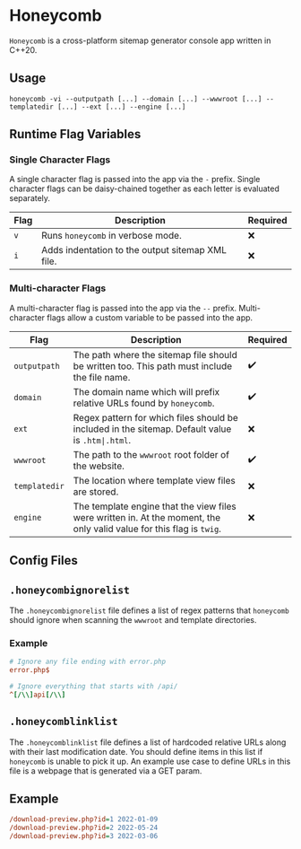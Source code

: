 # Honeycomb

`Honeycomb` is a cross-platform sitemap generator console app written in C++20.

## Usage

```console
honeycomb -vi --outputpath [...] --domain [...] --wwwroot [...] --templatedir [...] --ext [...] --engine [...]
```

## Runtime Flag Variables

### Single Character Flags

A single character flag is passed into the app via the `-` prefix. Single character flags can be daisy-chained together as each letter is evaluated
separately.

| Flag | Description                                          | Required |
|------|------------------------------------------------------|----------|
| `v`  | Runs `honeycomb` in verbose mode.                    | ❌        |
| `i`  | Adds indentation to the output sitemap XML file.     | ❌        |

### Multi-character Flags

A multi-character flag is passed into the app via the `--` prefix. Multi-character flags allow a custom variable to be passed into the app.

| Flag          | Description                                                                                                           | Required |
|---------------|-----------------------------------------------------------------------------------------------------------------------|----------|
| `outputpath`  | The path where the sitemap file should be written too. This path must include the file name.                          | ✔️        |
| `domain`      | The domain name which will prefix relative URLs found by `honeycomb`.                                                 | ✔️        |
| `ext`         | Regex pattern for which files should be included in the sitemap. Default value is `.htm\|.html`.                      | ❌        |
| `wwwroot`     | The path to the `wwwroot` root folder of the website.                                                                 | ✔️        |
| `templatedir` | The location where template view files are stored.                                                                    | ❌        |
| `engine`      | The template engine that the view files were written in. At the moment, the only valid value for this flag is `twig`. | ❌        |

## Config Files

## `.honeycombignorelist`

The `.honeycombignorelist` file defines a list of regex patterns that `honeycomb` should ignore when scanning the `wwwroot` and template directories.

### Example

```ini
# Ignore any file ending with error.php
error.php$

# Ignore everything that starts with /api/
^[/\\]api[/\\]
```

## `.honeycomblinklist`

The `.honeycomblinklist` file defines a list of hardcoded relative URLs along with their last modification date. You should define items in this list 
if `honeycomb` is unable to pick it up. An example use case to define URLs in this file is a webpage that is generated via a GET param.

## Example

```ini
/download-preview.php?id=1 2022-01-09
/download-preview.php?id=2 2022-05-24
/download-preview.php?id=3 2022-03-06
```
